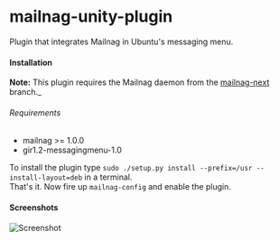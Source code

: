 # mailnag-unity-plugin
Plugin that integrates Mailnag in Ubuntu's messaging menu.

#### Installation
__Note:__ This plugin requires the Mailnag daemon from the [mailnag-next](https://github.com/pulb/mailnag/tree/mailnag-next) branch._  

###### Requirements
* mailnag >= 1.0.0
* gir1.2-messagingmenu-1.0

To install the plugin type `sudo ./setup.py install --prefix=/usr --install-layout=deb` in a terminal.  
That's it. Now fire up `mailnag-config` and enable the plugin.  

#### Screenshots
![Screenshot](https://raw.github.com/pulb/mailnag-unity-plugin/docs/docs/screenshot.png)
